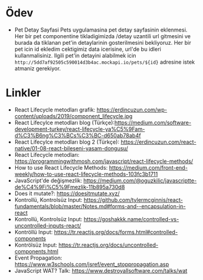 Ödev
=======

* Pet Detay Sayfasi
Pets uygulamasina pet detay sayfasinin eklenmesi. Her bir pet componentine tikladigimizda /detay uzantili url gitmesini 
ve burada da tiklanan pet'in detaylarinin gosterilmesini bekliyoruz.
Her bir pet icin id ekledim cektigimiz data icerisine, url'de bu idleri kullanmalisiniz. Ilgili pet'in detayini alabilmek icin 
```http://5dd7af92505c590014d3b4ac.mockapi.io/pets/${id}```
adresine istek atmaniz gerekiyor.


Linkler
=======

* React Lifecycle metodları grafik: https://erdincuzun.com/wp-content/uploads/2019/component_lifecycle.jpg
* React Lifecylce metodları blog (Türkçe):https://medium.com/software-development-turkey/react-lifecycle-ya%C5%9Fam-d%C3%B6ng%C3%BCs%C3%BC-d650ab78ab4f
* React Lifecylce metodları blog 2 (Türkçe): https://erdincuzun.com/react-native/01-08-react-bileseni-yasam-dongusu/
* React Lifecycle metodları: https://programmingwithmosh.com/javascript/react-lifecycle-methods/
* How to use React Lifecycle Methods: https://medium.com/front-end-weekly/how-to-use-react-lifecycle-methods-103fc3b1711
* JavaScript'de değişmezlik: https://medium.com/@oguzkilic/javascriptte-de%C4%9Fi%C5%9Fmezlik-11b895a730d8
* Does it mutate?: https://doesitmutate.xyz/
* Kontrollü, Kontrolsüz Input: https://github.com/tylermcginnis/react-fundamentals/blob/master/Notes.md#forms-and--encapsulation-in-react
* Kontrollü, Kontrolsüz Input: https://goshakkk.name/controlled-vs-uncontrolled-inputs-react/
* Kontröllü Input: https://tr.reactjs.org/docs/forms.html#controlled-components
* Kontrölsüz Input: https://tr.reactjs.org/docs/uncontrolled-components.html
* Event Propagation: https://www.w3schools.com/jsref/event_stoppropagation.asp
* JavaScript WAT? Talk: https://www.destroyallsoftware.com/talks/wat 
